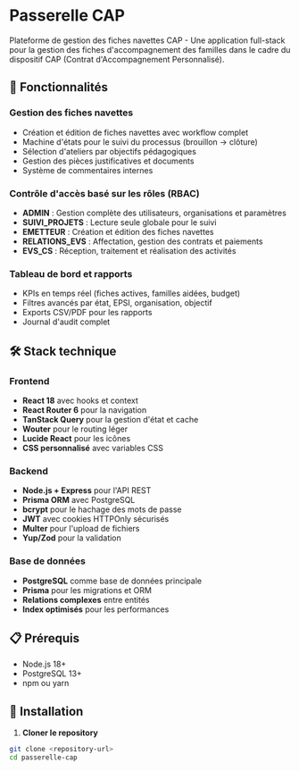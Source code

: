 # Passerelle CAP

Plateforme de gestion des fiches navettes CAP - Une application full-stack pour la gestion des fiches d'accompagnement des familles dans le cadre du dispositif CAP (Contrat d'Accompagnement Personnalisé).

## 🚀 Fonctionnalités

### Gestion des fiches navettes
- Création et édition de fiches navettes avec workflow complet
- Machine d'états pour le suivi du processus (brouillon → clôture)
- Sélection d'ateliers par objectifs pédagogiques
- Gestion des pièces justificatives et documents
- Système de commentaires internes

### Contrôle d'accès basé sur les rôles (RBAC)
- **ADMIN** : Gestion complète des utilisateurs, organisations et paramètres
- **SUIVI_PROJETS** : Lecture seule globale pour le suivi
- **EMETTEUR** : Création et édition des fiches navettes
- **RELATIONS_EVS** : Affectation, gestion des contrats et paiements
- **EVS_CS** : Réception, traitement et réalisation des activités

### Tableau de bord et rapports
- KPIs en temps réel (fiches actives, familles aidées, budget)
- Filtres avancés par état, EPSI, organisation, objectif
- Exports CSV/PDF pour les rapports
- Journal d'audit complet

## 🛠️ Stack technique

### Frontend
- **React 18** avec hooks et context
- **React Router 6** pour la navigation
- **TanStack Query** pour la gestion d'état et cache
- **Wouter** pour le routing léger
- **Lucide React** pour les icônes
- **CSS personnalisé** avec variables CSS

### Backend
- **Node.js + Express** pour l'API REST
- **Prisma ORM** avec PostgreSQL
- **bcrypt** pour le hachage des mots de passe
- **JWT** avec cookies HTTPOnly sécurisés
- **Multer** pour l'upload de fichiers
- **Yup/Zod** pour la validation

### Base de données
- **PostgreSQL** comme base de données principale
- **Prisma** pour les migrations et ORM
- **Relations complexes** entre entités
- **Index optimisés** pour les performances

## 📋 Prérequis

- Node.js 18+ 
- PostgreSQL 13+
- npm ou yarn

## 🚀 Installation

1. **Cloner le repository**
```bash
git clone <repository-url>
cd passerelle-cap
